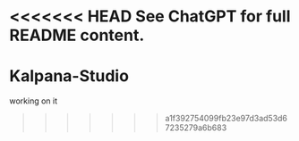 <<<<<<< HEAD
See ChatGPT for full README content.
=======
# Kalpana-Studio
working on it
>>>>>>> a1f392754099fb23e97d3ad53d67235279a6b683
